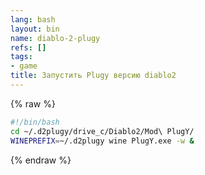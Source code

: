 ```yaml
---
lang: bash
layout: bin
name: diablo-2-plugy
refs: []
tags:
- game
title: Запустить Plugy версию diablo2
---
```

{% raw %}
```bash
#!/bin/bash
cd ~/.d2plugy/drive_c/Diablo2/Mod\ PlugY/
WINEPREFIX=~/.d2plugy wine PlugY.exe -w &
```
{% endraw %}